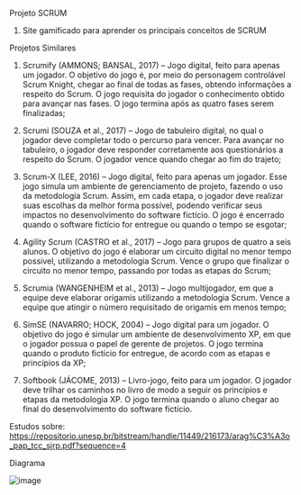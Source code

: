 Projeto SCRUM

1. Site gamificado para aprender os principais conceitos de SCRUM


Projetos Similares
1. Scrumify (AMMONS; BANSAL, 2017) – Jogo digital, feito para apenas um
jogador. O objetivo do jogo é, por meio do personagem controlável Scrum Knight,
chegar ao final de todas as fases, obtendo informações a respeito do Scrum. O
jogo requisita do jogador o conhecimento obtido para avançar nas fases. O jogo
termina após as quatro fases serem finalizadas;

2. Scrumi (SOUZA et al., 2017) – Jogo de tabuleiro digital, no qual o jogador deve
completar todo o percurso para vencer. Para avançar no tabuleiro, o jogador deve
responder corretamente aos questionários a respeito do Scrum. O jogador vence
quando chegar ao fim do trajeto;

3. Scrum-X (LEE, 2016) – Jogo digital, feito para apenas um jogador. Esse jogo
simula um ambiente de gerenciamento de projeto, fazendo o uso da metodologia
Scrum. Assim, em cada etapa, o jogador deve realizar suas escolhas da melhor
forma possível, podendo verificar seus impactos no desenvolvimento do software
fictício. O jogo é encerrado quando o software fictício for entregue ou quando o
tempo se esgotar;

4. Agility Scrum (CASTRO et al., 2017) – Jogo para grupos de quatro a seis alunos.
O objetivo do jogo é elaborar um circuito digital no menor tempo possível,
utilizando a metodologia Scrum. Vence o grupo que finalizar o circuito no menor
tempo, passando por todas as etapas do Scrum;

5.  Scrumia (WANGENHEIM et al., 2013) – Jogo multijogador, em que a equipe
deve elaborar origamis utilizando a metodologia Scrum. Vence a equipe que
atingir o número requisitado de origamis em menos tempo;

6. SimSE (NAVARRO; HOCK, 2004) – Jogo digital para um jogador. O objetivo
do jogo é simular um ambiente de desenvolvimento XP, em que o jogador possua
o papel de gerente de projetos. O jogo termina quando o produto fictício for
entregue, de acordo com as etapas e princípios da XP;

7. Softbook (JÁCOME, 2013) – Livro-jogo, feito para um jogador. O jogador deve
trilhar os caminhos no livro de modo a seguir os princípios e etapas da
metodologia XP. O jogo termina quando o aluno chegar ao final do
desenvolvimento do software fictício.



Estudos sobre:
https://repositorio.unesp.br/bitstream/handle/11449/216173/arag%C3%A3o_pap_tcc_sjrp.pdf?sequence=4


Diagrama

![image](https://github.com/lucasgomesgoulart/projetoscrum/assets/94652743/849f5576-3b03-4ea7-be17-ef680f8ab73a)
